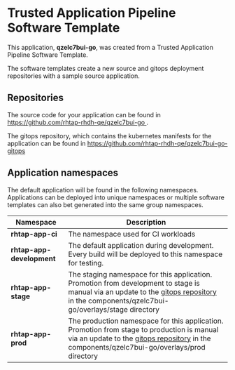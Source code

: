 # Trusted Application Pipeline Software Template

This application, **qzelc7bui-go**, was created from a Trusted Application Pipeline Software Template.

The software templates create a new source and gitops deployment repositories with a sample source application. 

## Repositories

The source code for your application can be found in [https://github.com/rhtap-rhdh-qe/qzelc7bui-go ](https://github.com/rhtap-rhdh-qe/qzelc7bui-go ).
 
The gitops repository, which contains the kubernetes manifests for the application can be found in 
[https://github.com/rhtap-rhdh-qe/qzelc7bui-go-gitops ](https://github.com/rhtap-rhdh-qe/qzelc7bui-go-gitops ) 

## Application namespaces 

The default application will be found in the following namespaces. Applications can be deployed into unique namespaces or multiple software templates can also bet generated into the same group namespaces.  

|  Namespace   |  Description   |  
| -------- | -------- |
| **rhtap-app-ci** | The namespace used for CI workloads |
| **rhtap-app-development** | The default application during development. Every build will be deployed to this namespace for testing. |
| **rhtap-app-stage** | The staging namespace for this application. Promotion from development to stage is manual via an update to the [gitops repository](https://github.com/rhtap-rhdh-qe/qzelc7bui-go-gitops ) in the components/qzelc7bui-go/overlays/stage directory |
| **rhtap-app-prod** | The production namespace for this application. Promotion from stage to production is manual via an update to the [gitops repository](https://github.com/rhtap-rhdh-qe/qzelc7bui-go-gitops ) in the components/qzelc7bui-go/overlays/prod directory |